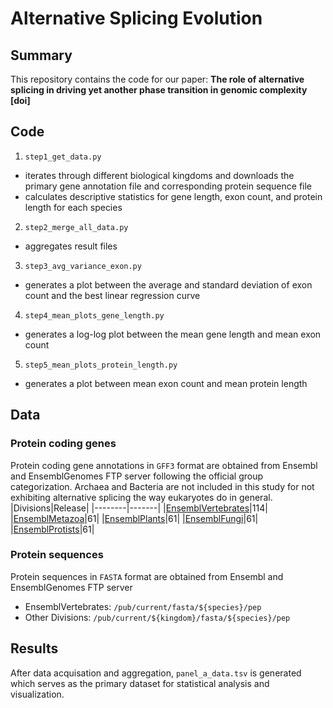 # Alternative Splicing Evolution

## Summary
This repository contains the code for our paper:
<b>The role of alternative splicing in driving yet another phase transition in genomic complexity [doi] </b>

## Code
1. `step1_get_data.py`
  - iterates through different biological kingdoms and downloads the primary gene annotation file and corresponding protein sequence file
  - calculates descriptive statistics for gene length, exon count, and protein length for each species
2. `step2_merge_all_data.py`
  - aggregates result files
3. `step3_avg_variance_exon.py`
  - generates a plot between the average and standard deviation of exon count and the best linear regression curve
4. `step4_mean_plots_gene_length.py`
  - generates a log-log plot between the mean gene length and mean exon count
5. `step5_mean_plots_protein_length.py`
  - generates a plot between mean exon count and mean protein length

## Data
### Protein coding genes
Protein coding gene annotations in `GFF3` format are obtained from Ensembl and EnsemblGenomes FTP server following the official group categorization. Archaea and Bacteria are not included in this study for not exhibiting alternative splicing the way eukaryotes do in general. 
|Divisions|Release|
|--------|-------|
|[EnsemblVertebrates](https://ftp.ensembl.org/pub/current/)|114|
|[EnsemblMetazoa](http://ftp.ensemblgenomes.org/pub/metazoa/current/)|61|
|[EnsemblPlants](http://ftp.ensemblgenomes.org/pub/plants/current/)|61|
|[EnsemblFungi](http://ftp.ensemblgenomes.org/pub/fungi/current/)|61|
|[EnsemblProtists](http://ftp.ensemblgenomes.org/pub/protists/current/)|61|

### Protein sequences
Protein sequences in `FASTA` format are obtained from Ensembl and EnsemblGenomes FTP server
  - EnsemblVertebrates: `/pub/current/fasta/${species}/pep`
  - Other Divisions: `/pub/current/${kingdom}/fasta/${species}/pep`

## Results
After data acquisation and aggregation, `panel_a_data.tsv` is generated which serves as the primary dataset for statistical analysis and visualization.



